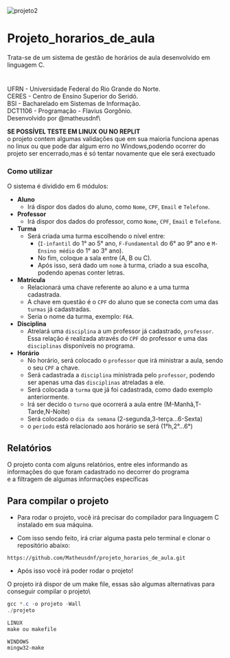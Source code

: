 ![projeto2](https://github.com/Matheusdnf/projeto_horarios_de_aula/assets/142422460/ad07d984-9941-4a9e-bc32-38a912675a1e)

# Projeto_horarios_de_aula
Trata-se de um sistema de gestão de horários de aula desenvolvido em linguagem C.
#
UFRN - Universidade Federal do Rio Grande do Norte.\
CERES - Centro de Ensino Superior do Seridó.\
BSI - Bacharelado em Sistemas de Informação.\
DCT1106 - Programação - Flavius Gorgônio.\
Desenvolvido por @matheusdnf\

**SE POSSÍVEL TESTE EM LINUX OU NO REPLIT**\
o projeto contem algumas validações que em sua maioria funciona apenas no linux ou que pode dar algum erro no Windows,podendo ocorrer do projeto ser encerrado,mas é só tentar novamente que ele será exectuado
   

### Como utilizar
O sistema é dividido em 6 módulos:
* **Aluno**
  - Irá dispor dos dados do aluno, como `Nome`, `CPF`, `Email` e `Telefone`.
* **Professor**
  - Irá dispor dos dados do professor, como `Nome`, `CPF`, `Email` e `Telefone`.
* **Turma**
  - Será criada uma turma escolhendo o nível entre:
    - (`I-infantil` do 1° ao 5° ano, `F-Fundamental` do 6° ao 9° ano e `M-Ensino médio` do 1° ao 3° ano).
    - No fim, coloque a sala entre (A, B ou C).
    - Após isso, será dado um `nome` à turma, criado a sua escolha, podendo apenas conter letras.
* **Matrícula**
  - Relacionará uma chave referente ao aluno e a uma turma cadastrada.
  - A chave em questão é o `CPF` do aluno que se conecta com uma das `turmas` já cadastradas.
  - Seria o nome da turma, exemplo: `F6A`.
* **Disciplina**
  - Atrelará uma `disciplina` a um professor já cadastrado, `professor`. Essa relação é realizada através do `CPF` do professor e uma das `disciplinas` disponíveis no programa.
* **Horário**
  - No horário, será colocado o `professor` que irá ministrar a aula, sendo o seu `CPF` a chave.
  - Será cadastrada a `disciplina` ministrada pelo `professor`, podendo ser apenas uma das `disciplinas` atreladas a ele.
  - Será colocada a `turma` que já foi cadastrada, como dado exemplo anteriormente.
  - Irá ser decido o `turno` que ocorrerá a aula entre (M-Manhã,T-Tarde,N-Noite)
  - Será colocado o `dia da semana` (2-segunda,3-terça...6-Sexta)
  - o `periodo` está relacionado aos horário se será (1°h,2°...6°)
## Relatórios
O projeto conta com alguns relatórios, entre eles informando as informações do que foram cadastrado no decorrer do programa\
e a filtragem de algumas informações específicas
## Para compilar o projeto
- Para rodar o projeto, você irá precisar do compilador para linguagem C instalado em sua máquina.

- Com isso sendo feito, irá criar alguma pasta pelo terminal e clonar o repositório abaixo:

```shell
https://github.com/Matheusdnf/projeto_horarios_de_aula.git
```
- Após isso você irá poder rodar o projeto!
  
O projeto irá dispor de um make file, essas são algumas alternativas para conseguir compilar o projeto\
```powershell
gcc *.c -o projeto -Wall
./projeto
```
```powershell
LINUX
make ou makefile
```
```powershell
WINDOWS
mingw32-make
